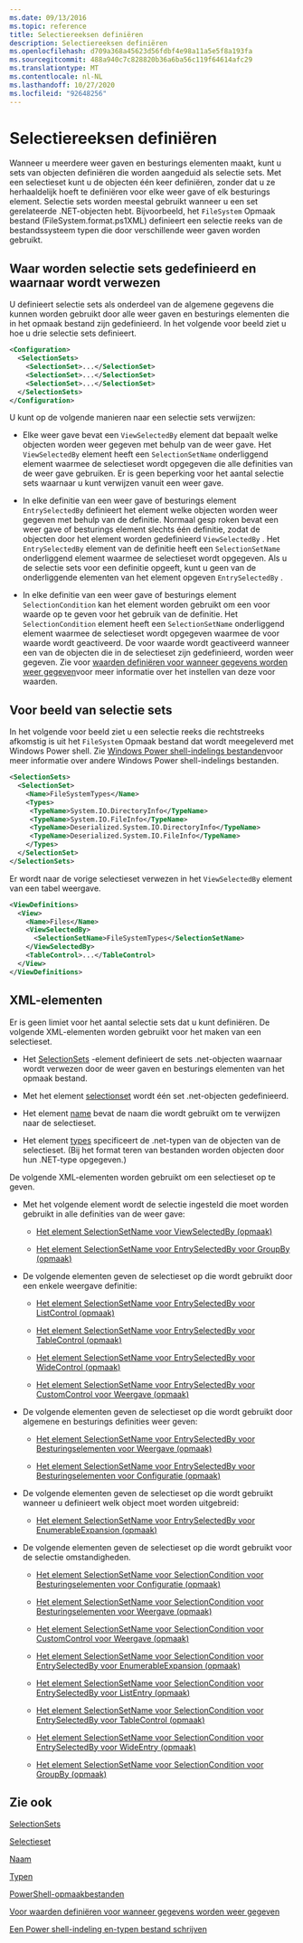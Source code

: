 ```yaml
---
ms.date: 09/13/2016
ms.topic: reference
title: Selectiereeksen definiëren
description: Selectiereeksen definiëren
ms.openlocfilehash: d709a368a45623d56fdbf4e98a11a5e5f8a193fa
ms.sourcegitcommit: 488a940c7c828820b36a6ba56c119f64614afc29
ms.translationtype: MT
ms.contentlocale: nl-NL
ms.lasthandoff: 10/27/2020
ms.locfileid: "92648256"
---
```

# <a name="defining-selection-sets"></a>Selectiereeksen definiëren

Wanneer u meerdere weer gaven en besturings elementen maakt, kunt u sets van objecten definiëren die worden aangeduid als selectie sets. Met een selectieset kunt u de objecten één keer definiëren, zonder dat u ze herhaaldelijk hoeft te definiëren voor elke weer gave of elk besturings element. Selectie sets worden meestal gebruikt wanneer u een set gerelateerde .NET-objecten hebt. Bijvoorbeeld, het `FileSystem` Opmaak bestand (FileSystem.format.ps1XML) definieert een selectie reeks van de bestandssysteem typen die door verschillende weer gaven worden gebruikt.

## <a name="where-selection-sets-are-defined-and-referenced"></a>Waar worden selectie sets gedefinieerd en waarnaar wordt verwezen

U definieert selectie sets als onderdeel van de algemene gegevens die kunnen worden gebruikt door alle weer gaven en besturings elementen die in het opmaak bestand zijn gedefinieerd. In het volgende voor beeld ziet u hoe u drie selectie sets definieert.

```xml
<Configuration>
  <SelectionSets>
    <SelectionSet>...</SelectionSet>
    <SelectionSet>...</SelectionSet>
    <SelectionSet>...</SelectionSet>
  </SelectionSets>
</Configuration>
```

U kunt op de volgende manieren naar een selectie sets verwijzen:

- Elke weer gave bevat een `ViewSelectedBy` element dat bepaalt welke objecten worden weer gegeven met behulp van de weer gave. Het `ViewSelectedBy` element heeft een `SelectionSetName` onderliggend element waarmee de selectieset wordt opgegeven die alle definities van de weer gave gebruiken. Er is geen beperking voor het aantal selectie sets waarnaar u kunt verwijzen vanuit een weer gave.

- In elke definitie van een weer gave of besturings element `EntrySelectedBy` definieert het element welke objecten worden weer gegeven met behulp van de definitie. Normaal gesp roken bevat een weer gave of besturings element slechts één definitie, zodat de objecten door het element worden gedefinieerd `ViewSelectedBy` . Het `EntrySelectedBy` element van de definitie heeft een `SelectionSetName` onderliggend element waarmee de selectieset wordt opgegeven. Als u de selectie sets voor een definitie opgeeft, kunt u geen van de onderliggende elementen van het element opgeven `EntrySelectedBy` .

- In elke definitie van een weer gave of besturings element `SelectionCondition` kan het element worden gebruikt om een voor waarde op te geven voor het gebruik van de definitie. Het `SelectionCondition` element heeft een `SelectionSetName` onderliggend element waarmee de selectieset wordt opgegeven waarmee de voor waarde wordt geactiveerd. De voor waarde wordt geactiveerd wanneer een van de objecten die in de selectieset zijn gedefinieerd, worden weer gegeven. Zie voor [waarden definiëren voor wanneer gegevens worden weer gegeven](./defining-conditions-for-displaying-data.md)voor meer informatie over het instellen van deze voor waarden.

## <a name="selection-set-example"></a>Voor beeld van selectie sets

In het volgende voor beeld ziet u een selectie reeks die rechtstreeks afkomstig is uit het `FileSystem` Opmaak bestand dat wordt meegeleverd met Windows Power shell. Zie [Windows Power shell-indelings bestanden](./powershell-formatting-files.md)voor meer informatie over andere Windows Power shell-indelings bestanden.

```xml
<SelectionSets>
  <SelectionSet>
    <Name>FileSystemTypes</Name>
    <Types>
     <TypeName>System.IO.DirectoryInfo</TypeName>
     <TypeName>System.IO.FileInfo</TypeName>
     <TypeName>Deserialized.System.IO.DirectoryInfo</TypeName>
     <TypeName>Deserialized.System.IO.FileInfo</TypeName>
    </Types>
  </SelectionSet>
</SelectionSets>
```

Er wordt naar de vorige selectieset verwezen in het `ViewSelectedBy` element van een tabel weergave.

```xml
<ViewDefinitions>
  <View>
    <Name>Files</Name>
    <ViewSelectedBy>
      <SelectionSetName>FileSystemTypes</SelectionSetName>
    </ViewSelectedBy>
    <TableControl>...</TableControl>
  </View>
</ViewDefinitions>

```

## <a name="xml-elements"></a>XML-elementen

 Er is geen limiet voor het aantal selectie sets dat u kunt definiëren. De volgende XML-elementen worden gebruikt voor het maken van een selectieset.

- Het [SelectionSets](./selectionsets-element-format.md) -element definieert de sets .net-objecten waarnaar wordt verwezen door de weer gaven en besturings elementen van het opmaak bestand.

- Met het element [selectionset](./selectionset-element-format.md) wordt één set .net-objecten gedefinieerd.

- Het element [name](./name-element-for-selectionset-format.md) bevat de naam die wordt gebruikt om te verwijzen naar de selectieset.

- Het element [types](./types-element-for-selectionset-format.md) specificeert de .net-typen van de objecten van de selectieset. (Bij het format teren van bestanden worden objecten door hun .NET-type opgegeven.)

 De volgende XML-elementen worden gebruikt om een selectieset op te geven.

- Met het volgende element wordt de selectie ingesteld die moet worden gebruikt in alle definities van de weer gave:

  - [Het element SelectionSetName voor ViewSelectedBy (opmaak)](./selectionsetname-element-for-viewselectedby-format.md)

  - [Het element SelectionSetName voor EntrySelectedBy voor GroupBy (opmaak)](./selectionsetname-element-for-entryselectedby-for-groupby-format.md)

- De volgende elementen geven de selectieset op die wordt gebruikt door een enkele weergave definitie:

  - [Het element SelectionSetName voor EntrySelectedBy voor ListControl (opmaak)](./selectionsetname-element-for-entryselectedby-for-listcontrol-format.md)

  - [Het element SelectionSetName voor EntrySelectedBy voor TableControl (opmaak)](./selectionsetname-element-for-entryselectedby-for-tablecontrol-format.md)

  - [Het element SelectionSetName voor EntrySelectedBy voor WideControl (opmaak)](./selectionsetname-element-for-entryselectedby-for-widecontrol-format.md)

  - [Het element SelectionSetName voor EntrySelectedBy voor CustomControl voor Weergave (opmaak)](./selectionsetname-element-for-entryselectedby-for-customcontrol-for-view-format.md)

- De volgende elementen geven de selectieset op die wordt gebruikt door algemene en besturings definities weer geven:

  - [Het element SelectionSetName voor EntrySelectedBy voor Besturingselementen voor Weergave (opmaak)](./selectionsetname-element-for-entryselectedby-for-controls-for-view-format.md)

  - [Het element SelectionSetName voor EntrySelectedBy voor Besturingselementen voor Configuratie (opmaak)](./selectionsetname-element-for-entryselectedby-for-controls-for-configuration-format.md)

- De volgende elementen geven de selectieset op die wordt gebruikt wanneer u definieert welk object moet worden uitgebreid:

  - [Het element SelectionSetName voor EntrySelectedBy voor EnumerableExpansion (opmaak)](./selectionsetname-element-for-entryselectedby-for-enumerableexpansion-format.md)

- De volgende elementen geven de selectieset op die wordt gebruikt voor de selectie omstandigheden.

  - [Het element SelectionSetName voor SelectionCondition voor Besturingselementen voor Configuratie (opmaak)](./selectionsetname-element-for-selectioncondition-for-controls-for-configuration-format.md)

  - [Het element SelectionSetName voor SelectionCondition voor Besturingselementen voor Weergave (opmaak)](./selectionsetname-element-for-selectioncondition-for-controls-for-view-format.md)

  - [Het element SelectionSetName voor SelectionCondition voor CustomControl voor Weergave (opmaak)](./selectionsetname-element-for-selectioncondition-for-customcontrol-for-view-format.md)

  - [Het element SelectionSetName voor SelectionCondition voor EntrySelectedBy voor EnumerableExpansion (opmaak)](./selectionsetname-element-for-selectioncondition-for-entryselectedby-for-enumerableexpansion-format.md)

  - [Het element SelectionSetName voor SelectionCondition voor EntrySelectedBy voor ListEntry (opmaak)](./selectionsetname-element-for-selectioncondition-for-entryselectedby-for-listentry-format.md)

  - [Het element SelectionSetName voor SelectionCondition voor EntrySelectedBy voor TableControl (opmaak)](./selectionsetname-element-for-selectioncondition-for-entryselectedby-for-tablecontrol-format.md)

  - [Het element SelectionSetName voor SelectionCondition voor EntrySelectedBy voor WideEntry (opmaak)](./selectionsetname-element-for-selectioncondition-for-entryselectedby-for-wideentry-format.md)

  - [Het element SelectionSetName voor SelectionCondition voor GroupBy (opmaak)](./selectionsetname-element-for-selectioncondition-for-groupby-format.md)

## <a name="see-also"></a>Zie ook

[SelectionSets](./selectionsets-element-format.md)

[Selectieset](./selectionset-element-format.md)

[Naam](./name-element-for-selectionset-format.md)

[Typen](./types-element-for-selectionset-format.md)

[PowerShell-opmaakbestanden](./powershell-formatting-files.md)

[Voor waarden definiëren voor wanneer gegevens worden weer gegeven](./defining-conditions-for-displaying-data.md)

[Een Power shell-indeling en-typen bestand schrijven](./writing-a-powershell-formatting-file.md)
